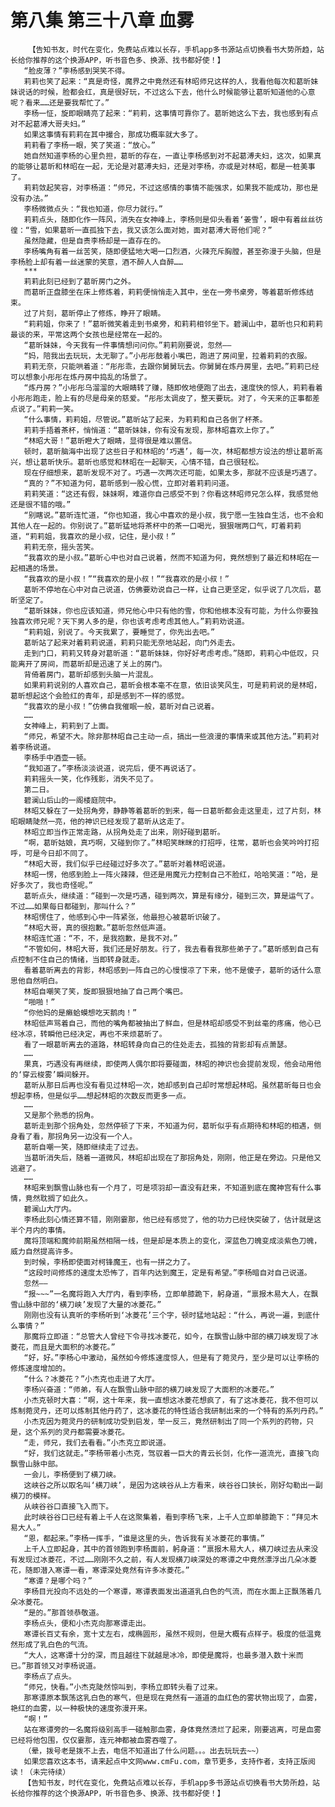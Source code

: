 # 第八集 第三十八章 血雾
        【告知书友，时代在变化，免费站点难以长存，手机app多书源站点切换看书大势所趋，站长给你推荐的这个换源APP，听书音色多、换源、找书都好使！】
       “脸皮薄？”李杨感到哭笑不得。
       莉莉也笑了起来：“真是奇怪，魔界之中竟然还有林昭师兄这样的人，我看他每次和葛昕妹妹说话的时候，脸都会红，真是很好玩，不过这么下去，他什么时候能够让葛昕知道他的心意呢？看来……还是要我帮忙了。”
       李杨一怔，旋即眼睛亮了起来：“莉莉，这事情可靠你了。葛昕她这么下去，我也感到有点对不起葛溥大哥夫妇。”
       如果这事情有莉莉在其中撮合，那成功概率就大多了。
       莉莉看了李杨一眼，笑了笑道：“放心。”
       她自然知道李杨的心里负担，葛昕的存在，一直让李杨感到对不起葛溥夫妇，这次，如果真的能够让葛昕和林昭在一起，无论是对葛溥夫妇，还是对李杨，亦或是对林昭，都是一桩美事了。
       莉莉敛起笑容，对李杨道：“师兄，不过这感情的事情不能强求，如果我不能成功，那也是没有办法。”
       李杨微微点头：“我也知道，你尽力就行。”
       莉莉点头，随即化作一阵风，消失在女神峰上，李杨则是仰头看着‘姜雪’，眼中有着丝丝彷徨：“雪，如果葛昕一直孤独下去，我又该怎么面对她，面对葛溥大哥他们呢？”
       虽然隐藏，但是自责李杨却是一直存在的。
       李杨嘴角有着一丝苦笑，随即便猛地大喝一口烈酒，火辣充斥胸膛，甚至弥漫于头脑，但是李杨脸上却有着一丝迷蒙的笑意，酒不醉人人自醉……
       ***
       莉莉此刻已经到了葛昕房门之外。
       而葛昕正盘膝坐在床上修炼着，莉莉便悄悄走入其中，坐在一旁书桌旁，等着葛昕修炼结束。
       过了片刻，葛昕停止了修炼，睁开了眼睛。
       “莉莉姐，你来了！”葛昕微笑着走到书桌旁，和莉莉相邻坐下。碧澜山中，葛昕也只和莉莉最谈的来，平常这两个女孩也是经常在一起的。
       “葛昕妹妹，今天我有一件事情想问问你。”莉莉刚要说，忽然——
       “妈，陪我出去玩玩，太无聊了。”小彤彤鼓着小嘴巴，跑进了房间里，拉着莉莉的衣服。
       莉莉无奈，只能哄着道：“彤彤乖，去跟你舅舅玩去。你舅舅在炼丹房里，去吧。”莉莉已经可以想象小彤彤在炼丹房中捣乱的场景了。
       “炼丹房？”小彤彤乌溜溜的大眼睛转了赚，随即攸地便跑了出去，速度快的惊人，莉莉看着小彤彤跑走，脸上有的尽是母亲的慈爱。“彤彤太调皮了，整天要玩。对了，今天来的正事都差点说了。”莉莉一笑。
       “什么事情，莉莉姐，尽管说。”葛昕站了起来，为莉莉和自己各倒了杯茶。
       莉莉手捂着茶杯，悄悄道：“葛昕妹妹，你有没有发现，那林昭喜欢上你了。”
       “林昭大哥！”葛昕瞪大了眼睛，显得很是难以置信。
       顿时，葛昕脑海中出现了这些日子和林昭的‘巧遇’，每一次，林昭都想方设法的想让葛昕高兴，想让葛昕快乐。葛昕也感觉和林昭在一起聊天，心情不错，自己很轻松。
       现在仔细想来，葛昕发现不对了。巧遇一次两次还可能，如果太多，那就不应该是巧遇了。
       “真的？”不知道为何，葛昕感到一股心慌，立即对着莉莉问道。
       莉莉笑道：“这还有假，妹妹啊，难道你自己感受不到？你看这林昭师兄怎么样，我感觉他还是很不错的哦。”
       “别瞎说。”葛昕连忙道，“你也知道，我心中喜欢的是小叔，我宁愿一生独自生活，也不会和其他人在一起的。你别说了。”葛昕猛地将茶杯中的茶一口喝光，狠狠喘两口气，盯着莉莉道，“莉莉姐，我喜欢的是小叔，记住，是小叔！”
       莉莉无奈，摇头苦笑。
       “我喜欢的是小叔。”葛昕心中也对自己说着，然而不知道为何，竟然想到了最近和林昭在一起相遇的场景。
       “我喜欢的是小叔！”“我喜欢的是小叔！”“我喜欢的是小叔！”
       葛昕不停地在心中对自己说道，仿佛要劝说自己一样，让自己更坚定，似乎说了几次后，葛昕坚定了。
       “葛昕妹妹，你也应该知道，师兄他心中只有他的雪，你和他根本没有可能，为什么你要独独喜欢师兄呢？天下男人多的是，你也该考虑考虑其他人。”莉莉劝说道。
       “莉莉姐，别说了。今天我累了，要睡觉了，你先出去吧。”
       葛昕站了起来对着莉莉说道，莉莉只能无奈地站起，向门外走去。
       走到门口，莉莉又转身对葛昕道：“葛昕妹妹，你好好考虑考虑。”随即，莉莉心中低叹，只能离开了房间，而葛昕却是迅速了关上的房门。
       背倚着房门，葛昕却感到头脑一片混乱。
       如果莉莉说别的人喜欢自己，葛昕会根本毫不在意，依旧谈笑风生，可是莉莉说的是林昭，葛昕想起这个会脸红的青年，却是感到不一样的感觉。
       “我喜欢的是小叔！”仿佛自我催眠一般，葛昕对自己说着。
       ……
       女神峰上，莉莉到了上面。
       “师兄，希望不大。除非那林昭自己主动一点，搞出一些浪漫的事情来或其他方法。”莉莉对着李杨说道。
       李杨手中酒壶一顿。
       “我知道了。”李杨淡淡说道，说完后，便不再说话了。
       莉莉摇头一笑，化作残影，消失不见了。
       第二日。
       碧澜山后山的一阁楼庭院中。
       林昭又躲在了一处拐角旁，静静等着葛昕的到来，每一日葛昕都会走这里走，过了片刻，林昭眼睛陡然一亮，他的神识已经发现了葛昕从这走了。
       林昭立即当作正常走路，从拐角处走了出来，刚好碰到葛昕。
       “啊，葛昕姑娘，真巧啊，又碰到你了。”林昭笑眯眯的打招呼，往常，葛昕也会笑吟吟打招呼，可是今日却不同了。
       “林昭大哥，我们似乎已经碰过好多次了。”葛昕对着林昭说道。
       林昭一愣，他感到脸上一阵火辣辣，但还是用魔元力控制自己不脸红，哈哈笑道：“哈，是好多次了，我也奇怪呢。”
       葛昕点头，继续道：“碰到一次是巧遇，碰到两次，算是有缘分，碰到三次，算是运气了。不过……如果每日都碰到，那叫什么？”
       林昭愣住了，他感到心中一阵紧张，他最担心被葛昕识破了。
       “林昭大哥，真的很抱歉。”葛昕忽然低声道。
       林昭连忙道：“不，不，是我抱歉，是我不对。”
       “不管如何，林昭大哥，我们还是好朋友。行了，我去看看我那些弟子了。”葛昕感到自己有点控制不住自己的情绪，当即转身就走。
       看着葛昕离去的背影，林昭感到一阵自己的心慢慢凉了下来，他不是傻子，葛昕的话什么意思他自然明白。
       林昭自嘲笑了笑，旋即狠狠地抽了自己两个嘴巴。
       “啪啪！”
       “你他妈的是癞蛤蟆想吃天鹅肉！”
       林昭低声骂着自己，而他的嘴角都被抽出了鲜血，但是林昭却感受不到丝毫的疼痛，他心已经冰凉，转瞬他已经决定，再也不来烦葛昕了。
       看了一眼葛昕离去的道路，林昭转身向自己的住处走去，孤独的背影却有点萧瑟。
       ……
       果真，巧遇没有再继续，即使两人偶尔即将要碰面，林昭的神识也会提前发现，他会动用他的‘穿云梭雾’瞬间躲开。
       葛昕从那日后再也没有看见过林昭一次，她却感到自己却时常想起林昭。虽然葛昕每日也会想起李杨，但是似乎……想起林昭的次数反而更多一点。
       ……
       又是那个熟悉的拐角。
       葛昕走到那个拐角处，忽然停顿了下来，不知道为何，葛昕似乎有点期待和林昭的相遇，侧身看了看，那拐角另一边没有一个人。
       葛昕自嘲一笑，随即继续走了过去。
       当葛昕消失后，随着一道微风，林昭却出现在了那拐角处，刚刚，他正是在旁边。只是他又逃避了。
       ……
       林昭来到飘雪山脉也有一个月了，可是项羽却一直没有赶来，不知道到底在魔神宫有什么事情，竟然耽搁了如此久。
       碧澜山大厅内。
       李杨此刻心情还算不错，刚刚霎那，他已经有感觉了，他的功力已经快突破了，估计就是这半个月内的事情。
       魔将顶端和魔帅前期虽然相隔一线，但是却是本质上的变化，深蓝色刀魄变成淡紫色刀魄，威力自然提高许多。
       到时候，李杨即使面对柯锋魔王，也有一拼之力了。
       “这段时间修炼的速度太恐怖了，百年内达到魔王，定是有希望。”李杨暗自对自己说道。
       忽然——
       “报~~~”一名魔将跑入大厅内，看到李杨，立即单膝跪下，躬身道，“禀报木易大人，在飘雪山脉中部的‘横刀峡’发现了大量的冰菱花。”
       刚刚也没有认真听的李杨听到‘冰菱花’三个字，顿时猛地站起：“什么，再说一遍，到底什么事情？”
       那魔将立即道：“总管大人曾经下令寻找冰菱花，如今，在飘雪山脉中部的横刀峡发现了冰菱花，而且是大面积的冰菱花。”
       “好，好。”李杨心中激动，虽然如今修炼速度惊人，但是有了菀灵丹，至少是可以让李杨的修炼速度增加的。
       “什么？冰菱花？”小杰克也走进了大厅。
       李杨兴奋道：“师弟，有人在飘雪山脉中部的横刀峡发现了大面积的冰菱花。”
       小杰克顿时大喜：“啊，这十年来，我一直想这冰菱花想疯了，有了这冰菱花，我不但可以炼制菀灵丹，还可以炼制其他丹药了，这冰菱花的特性适合我研制出来的一个特有的系列丹药。”
       小杰克因为菀灵丹的研制成功受到启发，举一反三，竟然研制出了同一个系列的药物，只是，这个系列的灵丹都需要冰菱花。
       “走，师兄，我们去看看。”小杰克立即说道。
       “好，我们这就走。”李杨带着小杰克，驾驭着一巨大的青云长剑，化作一道流光，直接飞向飘雪山脉中部。
       一会儿，李杨便到了横刀峡。
       这峡谷之所以取名叫‘横刀峡’，是因为这峡谷从上方看来，峡谷谷口狭长，刚好勾勒出一副横刀的模样。
       从峡谷谷口直接飞入而下。
       此时峡谷谷口已经有着上千人在这聚集着，看到李杨飞来，上千人立即单膝跪下：“拜见木易大人。”
       “恩，都起来。”李杨一挥手，“谁是这里的头，告诉我有关冰菱花的事情。”
       上千人立即起身，其中的首领跑到李杨面前，躬身道：“禀报木易大人，横刀峡过去从来没有发现过冰菱花，不过……刚刚不久之前，有人发现横刀峡深处的寒谭之中竟然漂浮出几朵冰菱花，随即潜入寒谭一看，寒谭深处竟然有许多冰菱花。”
       “寒谭？是哪个吗？”
       李杨目光投向不远处的一个寒谭，寒谭表面发出道道乳白色的气流，而在水面上正飘荡着几朵冰菱花。
       “是的。”那首领恭敬道。
       李杨点头，便和小杰克向那寒谭走出。
       寒谭长百丈有余，宽十丈左右，成椭圆形，虽然不规则，但是大概有点样子。极度的低温竟然形成了乳白色的气流。
       “大人，这寒谭十分的深，而且越往下就越是冰冷，即使是魔将，也最多潜入数十米而已。”那首领又对李杨说道。
       李杨点了点头。
       “师兄，快看。”小杰克陡然惊叫到，李杨立即转头看了过来。
       那寒谭原本飘荡这乳白色的寒气，但是现在竟然有一道道的血红色的雾状物出现了，血雾，艳红的血雾，以一种极快的速度弥漫开来。
       “啊！”
       站在寒谭旁的一名魔将级别高手一碰触那血雾，身体竟然溃烂了起来，刚要逃离，可是血雾已经将他包围，仅仅霎那，连元神都被血雾吞噬了。
       （晕，拨号老是拨不上去，电信不知道出了什么问题。。。出去玩玩去~~）
       如果您喜欢这本书，请来起点中文网www.cmFu.com，章节更多，支持作者，支持正版阅读！（未完待续）
       【告知书友，时代在变化，免费站点难以长存，手机app多书源站点切换看书大势所趋，站长给你推荐的这个换源APP，听书音色多、换源、找书都好使！】